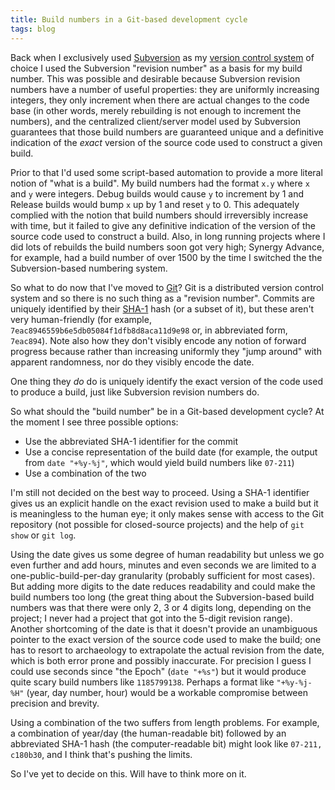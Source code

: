 ```yaml
---
title: Build numbers in a Git-based development cycle
tags: blog
---
```


Back when I exclusively used [Subversion](http://www.wincent.com/knowledge-base/Subversion) as my [version control system](http://www.wincent.com/knowledge-base/version%20control%20system) of choice I used the Subversion "revision number" as a basis for my build number. This was possible and desirable because Subversion revision numbers have a number of useful properties: they are uniformly increasing integers, they only increment when there are actual changes to the code base (in other words, merely rebuilding is not enough to increment the numbers), and the centralized client/server model used by Subversion guarantees that those build numbers are guaranteed unique and a definitive indication of the _exact_ version of the source code used to construct a given build.

Prior to that I'd used some script-based automation to provide a more literal notion of "what is a build". My build numbers had the format `x.y` where `x` and `y` were integers. Debug builds would cause `y` to increment by 1 and Release builds would bump `x` up by 1 and reset `y` to 0. This adequately complied with the notion that build numbers should irreversibly increase with time, but it failed to give any definitive indication of the version of the source code used to construct a build. Also, in long running projects where I did lots of rebuilds the build numbers soon got very high; Synergy Advance, for example, had a build number of over 1500 by the time I switched the the Subversion-based numbering system.

So what to do now that I've moved to [Git](http://www.wincent.com/knowledge-base/Git)? Git is a distributed version control system and so there is no such thing as a "revision number". Commits are uniquely identified by their [SHA-1](http://www.wincent.com/knowledge-base/SHA-1) hash (or a subset of it), but these aren't very human-friendly (for example, `7eac8946559b6e5db05084f1dfb8d8aca11d9e98` or, in abbreviated form, `7eac894`). Note also how they don't visibly encode any notion of forward progress because rather than increasing uniformly they "jump around" with apparent randomness, nor do they visibly encode the date.

One thing they _do_ do is uniquely identify the exact version of the code used to produce a build, just like Subversion revision numbers do.

So what should the "build number" be in a Git-based development cycle? At the moment I see three possible options:

-   Use the abbreviated SHA-1 identifier for the commit
-   Use a concise representation of the build date (for example, the output from `date "+%y-%j"`, which would yield build numbers like `07-211`)
-   Use a combination of the two

I'm still not decided on the best way to proceed. Using a SHA-1 identifier gives us an explicit handle on the exact revision used to make a build but it is meaningless to the human eye; it only makes sense with access to the Git repository (not possible for closed-source projects) and the help of `git show` or `git log`.

Using the date gives us some degree of human readability but unless we go even further and add hours, minutes and even seconds we are limited to a one-public-build-per-day granularity (probably sufficient for most cases). But adding more digits to the date reduces readability and could make the build numbers too long (the great thing about the Subversion-based build numbers was that there were only 2, 3 or 4 digits long, depending on the project; I never had a project that got into the 5-digit revision range). Another shortcoming of the date is that it doesn't provide an unambiguous pointer to the exact version of the source code used to make the build; one has to resort to archaeology to extrapolate the actual revision from the date, which is both error prone and possibly inaccurate. For precision I guess I could use seconds since "the Epoch" (`date "+%s"`) but it would produce quite scary build numbers like `1185799138`. Perhaps a format like `"+%y-%j-%H"` (year, day number, hour) would be a workable compromise between precision and brevity.

Using a combination of the two suffers from length problems. For example, a combination of year/day (the human-readable bit) followed by an abbreviated SHA-1 hash (the computer-readable bit) might look like `07-211, c180b30`, and I think that's pushing the limits.

So I've yet to decide on this. Will have to think more on it.
